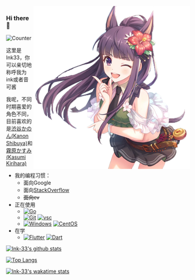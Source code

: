 <a href="https://priconne-redive.jp/ele-wp/wp-content/themes/redive/character/35.php" target="_blank">
  <img align="right" src="waifu/KasumiKirihara.png" width="430px" alt="Kasumi Kirihara" title="Kasumi Kirihara" />
</a>

### Hi there 👋
![Counter](https://count.getloli.com/get/@Ink33?theme=rule34)

这里是Ink33，你可以亲切地称呼我为ink或者音可酱

我呢，不同时期喜爱的角色不同，目前喜欢的是[渋谷かのん(Kanon Shibuya)](https://www.lovelive-anime.jp/yuigaoka/member/)和[霧原かすみ(Kasumi Kirihara)](https://priconne-redive.jp/ele-wp/wp-content/themes/redive/character/35.php)

- 我的编程习惯：
  - 面向Google
  - 面向[StackOverflow](https://stackoverflow.com/users/12869375/ink33?tab=profile)
  - ~~面向cv~~
- 正在使用
  - [![Go](https://img.shields.io/badge/-Go-00ACD7?style=flat-square&logo=Go&logoColor=fff)](https://golang.org)
  - [![Git](https://img.shields.io/badge/-Git-f05032?style=flat-square&logo=git&logoColor=white)](https://git-scm.com/)  [![vsc](https://img.shields.io/badge/-Visual%20Studio%20Code%20Insider-24BFA5?style=flat-square&logo=visual-studio-code)](https://code.visualstudio.com/)
  - [![Windows](https://img.shields.io/badge/Windows11-0078d7?style=flat-square&logo=windows&logoColor=fff)](https://blogs.windows.com/)  [![CentOS](https://img.shields.io/badge/-CentOS-262474?logo=centos&style=flat-square)](https://www.centos.org/)
- 在学
  - [![Flutter](https://img.shields.io/badge/-Flutter-1389FD?style=flat-square&logo=Flutter)](https://flutter.dev/)  [![Dart](https://img.shields.io/badge/-Dart-15202F?style=flat-square&logo=Dart)](https://dart.dev/)

[![Ink-33's github stats](https://github-readme-stats.vercel.app/api?username=Ink-33&show_icons=true)](https://github.com/anuraghazra/github-readme-stats)  

[![Top Langs](https://github-readme-stats.vercel.app/api/top-langs/?username=Ink-33)](https://github.com/anuraghazra/github-readme-stats)  

[![Ink-33's wakatime stats](https://github-readme-stats.vercel.app/api/wakatime?username=Ink33)](https://github.com/anuraghazra/github-readme-stats)
